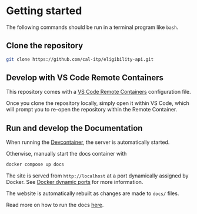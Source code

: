 # Getting started

The following commands should be run in a terminal program like `bash`.

## Clone the repository

```bash
git clone https://github.com/cal-itp/eligibility-api.git
```

## Develop with VS Code Remote Containers

This repository comes with a [VS Code Remote Containers](https://code.visualstudio.com/docs/remote/containers) configuration file.

Once you clone the repository locally, simply open it within VS Code, which will prompt you to re-open the repository within the Remote Container.

## Run and develop the Documentation

When running the [Devcontainer](#develop-with-vs-code-remote-containers), the server is automatically started.

Otherwise, manually start the docs container with

```bash
docker compose up docs
```

The site is served from `http://localhost` at a port dynamically assigned by Docker. See
[Docker dynamic ports][docker-dynamic-ports] for more information.

The website is automatically rebuilt as changes are made to `docs/` files.

Read more on how to run the docs [here][benefits-docs].

[benefits-docs]: https://docs.calitp.org/benefits/getting-started/documentation/
[docker-dynamic-ports]: https://docs.calitp.org/benefits/getting-started/docker-dynamic-ports
